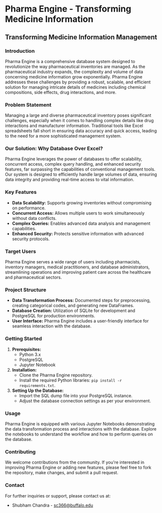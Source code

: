 # Pharma Engine - Transforming Medicine Information

## Transforming Medicine Information Management

### Introduction
Pharma Engine is a comprehensive database system designed to revolutionize the way pharmaceutical inventories are managed. As the pharmaceutical industry expands, the complexity and volume of data concerning medicine information grow exponentially. Pharma Engine addresses these challenges by providing a robust, scalable, and efficient solution for managing intricate details of medicines including chemical compositions, side effects, drug interactions, and more.

### Problem Statement
Managing a large and diverse pharmaceutical inventory poses significant challenges, especially when it comes to handling complex details like drug interactions and manufacturer information. Traditional tools like Excel spreadsheets fall short in ensuring data accuracy and quick access, leading to the need for a more sophisticated management system.

### Our Solution: Why Database Over Excel?
Pharma Engine leverages the power of databases to offer scalability, concurrent access, complex query handling, and enhanced security features, far surpassing the capabilities of conventional management tools. Our system is designed to efficiently handle large volumes of data, ensuring data integrity and providing real-time access to vital information.

### Key Features
- **Data Scalability:** Supports growing inventories without compromising on performance.
- **Concurrent Access:** Allows multiple users to work simultaneously without data conflicts.
- **Complex Queries:** Enables advanced data analysis and management capabilities.
- **Enhanced Security:** Protects sensitive information with advanced security protocols.

### Target Users
Pharma Engine serves a wide range of users including pharmacists, inventory managers, medical practitioners, and database administrators, streamlining operations and improving patient care across the healthcare and pharmaceutical sectors.

### Project Structure
- **Data Transformation Process:** Documented steps for preprocessing, creating categorical codes, and generating new DataFrames.
- **Database Creation:** Utilization of SQLite for development and PostgreSQL for production environments.
- **User Interface:** Pharma Engine includes a user-friendly interface for seamless interaction with the database.

### Getting Started
1. **Prerequisites:**
   - Python 3.x
   - PostgreSQL
   - Jupyter Notebook
2. **Installation:**
   - Clone the Pharma Engine repository.
   - Install the required Python libraries: `pip install -r requirements.txt`.
3. **Setting Up the Database:**
   - Import the SQL dump file into your PostgreSQL instance.
   - Adjust the database connection settings as per your environment.

### Usage
Pharma Engine is equipped with various Jupyter Notebooks demonstrating the data transformation process and interactions with the database. Explore the notebooks to understand the workflow and how to perform queries on the database.

### Contributing
We welcome contributions from the community. If you're interested in improving Pharma Engine or adding new features, please feel free to fork the repository, make changes, and submit a pull request.

### Contact
For further inquiries or support, please contact us at:
- Shubham Chandra - sc366@buffalo.edu
